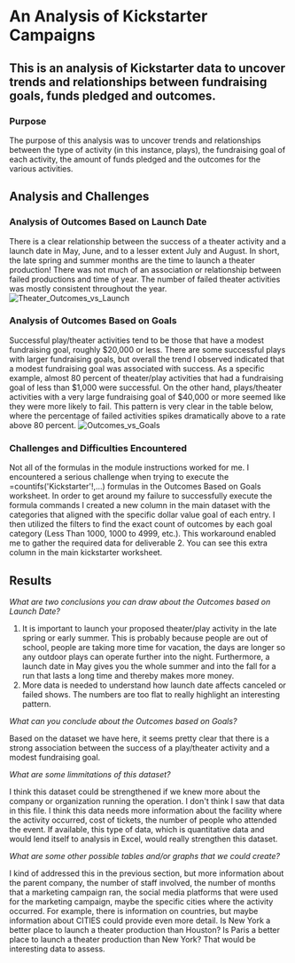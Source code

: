 # An Analysis of Kickstarter Campaigns
## This is an analysis of Kickstarter data to uncover trends and relationships between fundraising goals, funds pledged and outcomes.
### Purpose
The purpose of this analysis was to uncover trends and relationships between the type of activity (in this instance, plays), the fundraising goal of each activity, the amount of funds pledged and the outcomes for the various activities. 
## Analysis and Challenges
### Analysis of Outcomes Based on Launch Date
There is a clear relationship between the success of a theater activity and a launch date in May, June, and to a lesser extent July and August. In short, the late spring and summer months are the time to launch a theater production! There was not much of an association or relationship between failed productions and time of year. The number of failed theater activities was mostly consistent throughout the year.
![Theater_Outcomes_vs_Launch](https://user-images.githubusercontent.com/106618404/174894164-60a2f940-825e-429e-b659-b9fa8760a790.PNG)
### Analysis of Outcomes Based on Goals
Successful play/theater activities tend to be those that have a modest fundraising goal, roughly $20,000 or less. There are some successful plays with larger fundraising goals, but overall the trend I observed indicated that a modest fundraising goal was associated with success. As a specific example, almost 80 percent of theater/play activities that had a fundraising goal of less than $1,000 were successful. On the other hand, plays/theater activities with a very large fundraising goal of $40,000 or more seemed like they were more likely to fail. This pattern is very clear in the table below, where the percentage of failed activities spikes dramatically above to a rate above 80 percent. 
![Outcomes_vs_Goals](https://user-images.githubusercontent.com/106618404/174894343-7aca1554-fa44-4f87-9f2c-2bb40969abc8.PNG)
### Challenges and Difficulties Encountered
Not all of the formulas in the module instructions worked for me. I encountered a serious challenge when trying to execute the =countifs('Kickstarter'!,...) formulas in the Outcomes Based on Goals worksheet. In order to get around my failure to successfully execute the formula commands I created a new column in the main dataset with the categories that aligned with the specific dollar value goal of each entry. I then utilized the filters to find the exact count of outcomes by each goal category (Less Than 1000, 1000 to 4999, etc.). This workaround enabled me to gather the required data for deliverable 2. You can see this extra column in the main kickstarter worksheet.
## Results
*What are two conclusions you can draw about the Outcomes based on Launch Date?*
1. It is important to launch your proposed theater/play activity in the late spring or early summer. This is probably because people are out of school, people are taking more time for vacation, the days are longer so any outdoor plays can operate further into the night. Furthermore, a launch date in May gives you the whole summer and into the fall for a run that lasts a long time and thereby makes more money.
2. More data is needed to understand how launch date affects canceled or failed shows. The numbers are too flat to really highlight an interesting pattern.

*What can you conclude about the Outcomes based on Goals?*

Based on the dataset we have here, it seems pretty clear that there is a strong association between the success of a play/theater activity and a modest fundraising goal.

*What are some limmitations of this dataset?*

I think this dataset could be strengthened if we knew more about the company or organization running the operation. I don't think I saw that data in this file. I think this data needs more information about the facility where the activity occurred, cost of tickets, the number of people who attended the event. If available, this type of data, which is quantitative data and would lend itself to analysis in Excel, would really strengthen this dataset.

*What are some other possible tables and/or graphs that we could create?*

I kind of addressed this in the previous section, but more information about the parent company, the number of staff involved, the number of months that a marketing campaign ran, the social media platforms that were used for the marketing campaign, maybe the specific cities where the activity occurred. For example, there is information on countries, but maybe information about CITIES could provide even more detail. Is New York a better place to launch a theater production than Houston? Is Paris a better place to launch a theater production than New York? That would be interesting data to assess.

